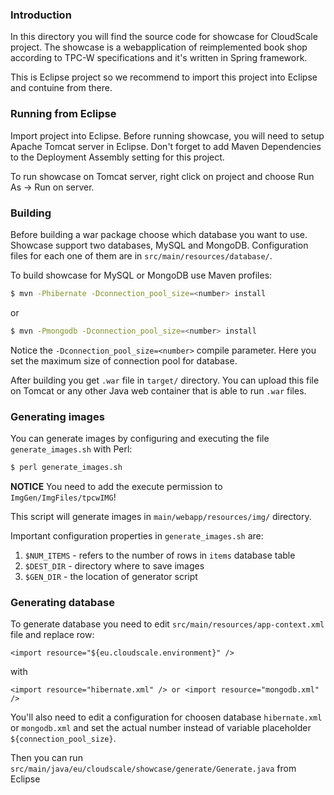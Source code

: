### Introduction

In this directory you will find the source code for showcase for CloudScale project. The showcase is a webapplication of reimplemented book shop according to TPC-W specifications and it's written in Spring framework.

This is Eclipse project so we recommend to import this project into Eclipse and contuine from there.

### Running from Eclipse

Import project into Eclipse. Before running showcase, you will need to setup Apache Tomcat server in Eclipse. Don't forget to add Maven Dependencies to the Deployment Assembly setting for this project.

To run showcase on Tomcat server, right click on project and choose Run As -> Run on server. 

### Building

Before building a war package choose which database you want to use. Showcase support two databases, MySQL and MongoDB. Configuration files for each one of them are in `src/main/resources/database/`.

To build showcase for MySQL or MongoDB use Maven profiles:

```bash
$ mvn -Phibernate -Dconnection_pool_size=<number> install 
```

or

```bash
$ mvn -Pmongodb -Dconnection_pool_size=<number> install
```

Notice the `-Dconnection_pool_size=<number>` compile parameter. Here you set the maximum size of connection pool for database.

After building you get `.war` file in `target/` directory. You can upload this file on Tomcat or any other Java web container that is able to run `.war` files.

### Generating images

You can generate images by configuring and executing the file `generate_images.sh` with Perl:

```bash
$ perl generate_images.sh
```

**NOTICE** You need to add the execute permission to `ImgGen/ImgFiles/tpcwIMG`!

This script will generate images in `main/webapp/resources/img/` directory. 

Important configuration properties in `generate_images.sh` are:

 1. `$NUM_ITEMS` - refers to the number of rows in `items` database table
 2. `$DEST_DIR` - directory where to save images
 3. `$GEN_DIR` - the location of generator script 
 
### Generating database

To generate database you need to edit `src/main/resources/app-context.xml` file and replace row:

```
<import resource="${eu.cloudscale.environment}" />
```

with

```
<import resource="hibernate.xml" /> or <import resource="mongodb.xml" />
```

You'll also need to edit a configuration for choosen database `hibernate.xml` or `mongodb.xml` and set the actual number instead of variable placeholder `${connection_pool_size}`.

Then you can run `src/main/java/eu/cloudscale/showcase/generate/Generate.java` from Eclipse